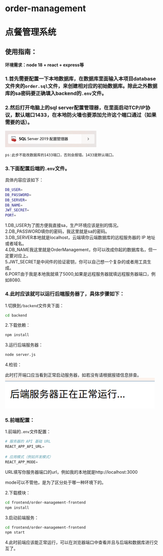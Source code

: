 # order-management
# 点餐管理系统

## 使用指南：
#### 环境需求：node 18 + react + express等
### 1.首先需要配置一下本地数据库，在数据库里面输入本项目database文件夹的`order.sql`文件，来创建相对应的初始数据库。除此之外数据库的sa密码要正确填入backend的`.env`文件。

### 2.然后打开电脑上的sql server配置管理器，在里面启动TCP/IP协议，默认端口1433，在本地防火墙也要添加允许这个端口通过（如果需要的话）。
<img src="frontend/order-management-frontend/public/image.png" alt="配置管理器" style="width:300px; height:auto;">

```js
ps:此步不能改数据库的1433端口，否则会报错。1433是默认端口。
```
### 3.下面配置后端的`.env`文件。
具体内容应该如下：
```bash
DB_USER=
DB_PASSWORD=
DB_SERVER=
DB_NAME=
JWT_SECRET=
PORT=
```
1.DB_USER为了图方便我直接sa，生产环境应该是别的情况。</br>
2.DB_PASSWORD填你的密码，我这里就是sa的密码。</br>
3.DB_SERVER本地就是localhost，云端填你云端数据库的远程服务器的 IP 地址或者域名。</br>
4.DB_NAME我这里就是OrderManagement，你可以改成你起的数据库名，但一定要对应上。</br>
5.JWT_SECRET是中间件的验证密钥，你可以自己想一个复杂的或者用工具生成。</br>
6.PORT由于我是本地我就填了5000,如果是远程服务器就填远程服务器端口，例如8080.</br>

### 4.此时应该就可以运行后端服务器了，具体步骤如下：
1.切换到`/backend`文件夹下面：</br>
```bash
cd backend
```
2.下载依赖：
```bash
npm install
```
3.运行后端服务器：
```bash
node server.js
```
4.检验：</br>

此时打开端口应当看到正常启动服务器，如若没有请根据报错信息排查。
![alt text](frontend/order-management-frontend/public/backend.png)

### 5.前端配置：
1.前端的`.env`文件配置：
```s
# 服务器的 API 基础 URL
REACT_APP_API_URL=

# 应用模式（例如开发模式）
REACT_APP_MODE=
```
URL填写你服务器端口的url，例如我的本地就是http://localhost:3000

mode可以不管他，是为了区分处于哪一种环境下的。

2.下载模块：</br>
```bash
cd frontend/order-management-frontend
npm install 
```
3.启动前端服务：
```bash
cd frontend/order-management-frontend
npm start
```
4.此时前端应该能正常运行，可以在浏览器端口中查看并且与后端和数据库进行交互了。